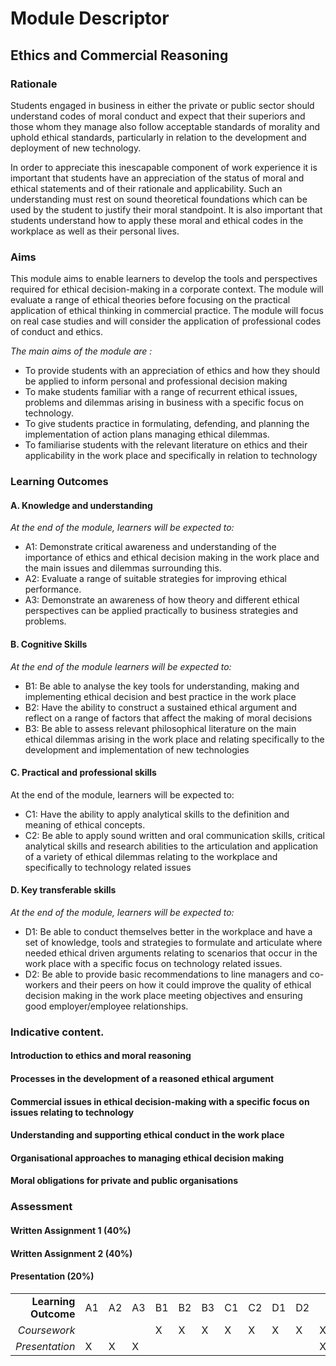 # Module Descriptor

## Ethics and Commercial Reasoning

### Rationale

Students engaged in business in either the private or public sector should understand codes of moral conduct and expect that their superiors and those whom they manage also follow acceptable standards of morality and uphold ethical standards, particularly in relation to the development and deployment of new technology.

In order to appreciate this inescapable component of work experience it is important that students have an appreciation of the status of moral and ethical statements and of their rationale and applicability. Such an understanding must rest on sound theoretical foundations which can be used by the student to justify their moral standpoint. It is also important that students understand how to apply these moral and ethical codes in the workplace as well as their personal lives.

### Aims

This module aims to enable learners to develop the tools and perspectives required for ethical decision-making in a corporate context. The module will evaluate a range of ethical theories before focusing on the practical application of ethical thinking in commercial practice. The module will focus on real case studies and will consider the application of professional codes of conduct and ethics.

_The main aims of the module are :_

* To provide students with an appreciation of ethics and how they should be applied to inform personal and professional decision making 
* To make students familiar with a range of recurrent ethical issues, problems and dilemmas arising in business with a specific focus on technology.
* To give students practice in formulating, defending, and planning the implementation of action plans managing ethical dilemmas.
* To familiarise students with the relevant literature on ethics and their applicability in the work place and specifically in relation to technology

### Learning Outcomes

#### A. Knowledge and understanding

_At the end of the module, learners will be expected to:_

* A1: Demonstrate critical awareness and understanding of the importance of ethics and ethical decision making in the work place and the main issues and dilemmas surrounding this. 
* A2: Evaluate a range of suitable strategies for improving ethical performance.
* A3: Demonstrate an awareness of how theory and different ethical perspectives can be applied practically to business strategies and problems.

#### B. Cognitive Skills

_At the end of the module learners will be expected to:_

* B1: Be able to analyse the key tools for understanding, making and implementing ethical decision and best practice in the work place
* B2: Have the ability to construct a sustained ethical argument and reflect on a range of factors that affect the making of moral decisions
* B3: Be able to assess relevant philosophical literature on the main ethical dilemmas arising in the work place and relating specifically to the development and implementation of new technologies

#### C. Practical and professional skills

At the end of the module, learners will be expected to:

* C1: Have the ability to apply analytical skills to the definition and meaning of ethical concepts.
* C2: Be able to apply sound written and oral communication skills, critical analytical skills and research abilities to the articulation and application of a variety of ethical dilemmas relating to the workplace and specifically to technology related issues

#### D. Key transferable skills

_At the end of the module, learners will be expected to:_

* D1: Be able to conduct themselves better in the workplace and have a set of knowledge, tools and strategies to formulate and articulate where needed ethical driven arguments relating to scenarios that occur in the work place with a specific focus on technology related issues. 
* D2: Be able to provide basic recommendations to line managers and co-workers and their peers on how it could improve the quality of ethical decision making in the work place meeting objectives and ensuring good employer/employee relationships.

### Indicative content.

#### Introduction to ethics and moral reasoning

#### Processes in the development of a reasoned ethical argument

#### Commercial issues in ethical decision-making with a specific focus on issues relating to technology

#### Understanding and supporting ethical conduct in the work place

#### Organisational approaches to managing ethical decision making

#### Moral obligations for private and public organisations

### Assessment

#### Written Assignment 1 \(40%\)

#### Written Assignment 2 \(40%\)

#### Presentation \(20%\)

|  |  |  |  |  |  |  |  |  |  |  |  |  |
| ---: | :--- | :--- | :--- | :--- | :--- | :--- | :--- | :--- | :--- | :--- | :--- | :--- |
| **Learning Outcome** | A1 | A2 | A3 | B1 | B2 | B3 | C1 | C2 | D1 | D2 |  |  |
| _Coursework_ |  |  |  | X | X | X | X | X | X | X | X | X |
| _Presentation_ | X | X | X |  |  |  |  |  |  |  | X | X |

